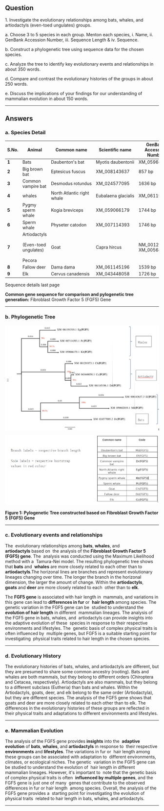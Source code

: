 ## Question
1. Investigate the evolutionary relationships among bats, whales, and artiodactyls (even-toed ungulates) groups.

a. Choose 3 to 5 species in each group. Menton each species, i. Name, ii. GenBank Accession Number, iii. Sequence Length & iv. Sequence.

b. Construct a phylogenetic tree using sequence data for the chosen species.

c. Analyze the tree to identify key evolutionary events and relationships in about 350 words.

d. Compare and contrast the evolutionary histories of the groups in about 250 words.

e. Discuss the implications of your findings for our understanding of mammalian evolution in about 150 words.

---

## Answers

### a. **Species Detail**

| **S.No.** | **Animal**                                              | **Common name**            | **Scientific name** | **GenBank Accession Number** | **Sequence Length** |
| --------- | ------------------------------------------------------- | -------------------------- | ------------------- | ---------------------------- | ------------------- |
| **1**     | Bats                                                    | Daubenton's bat            | Myotis daubentonii  | XM_059682019                 | 1274 bp             |
| **2**     | Big brown bat                                           | Eptesicus fuscus           | XM_008143637        | 857 bp                       |                     |
| **3**     | Common vampire bat                                      | Desmodus rotundus          | XM_024577095        | 1636 bp                      |                     |
| **4**     | whales                                                  | North Atlantic right whale | Eubalaena glacialis | XM_061191519                 | 813 bp              |
| **5**     | Pygmy sperm whale                                       | Kogia breviceps            | XM_059066179        | 1744 bp                      |                     |
| **6**     | Sperm whale                                             | Physeter catodon           | XM_007114393        | 1746 bp                      |                     |
| **7**     | Artiodactyls<br><br>(Even-toed ungulates)<br><br>Pecora | Goat                       | Capra hircus        | NM_001291973 XM_005681814    | 813 bp              |
| **8**     | Fallow deer                                             | Dama dama                  | XM_061145196        | 1539 bp                      |                     |
| **9**     | Elk                                                     | Cervus canadensis          | XM_043448058        | 1726 bp                      |                     |

Sequence details last page

**Common gene sequence for comparison and pylogenetic tree generation:** Fibroblast Growth Factor 5 (FGF5) Gene

---

### b. **Phylogenetic Tree**


![](attachment/d519fde814b4745e051dcfebae68e12a.png)

![](attachment/8774f41dd967d860a4f46fde1c168c7d.png)

**Figure 1:** **Pylogenetic Tree constructed based on** **Fibroblast Growth Factor 5 (FGF5) Gene**

---

### c. **Evolutionary events and relationships**

The  evolutionary relationships among **bats**, **whales**, and **artiodactyls** based on  the analysis of the **Fibroblast Growth Factor 5 (FGF5) gene**. The  analysis was conducted using the Maximum Likelihood method with a  Tamura-Nei model. The resulting phylogenetic tree shows that **bats** and  **whales** are more closely related to each other than to **artiodactyls**.The horizonal lines are branches and represent evolutionary lineages changing over time. The longer the branch in the horizonal dimension, the larger the amount of change. Within the **artiodactyls**, **goats** and **deer** are more closely related to each  other than to **elk**.

The **FGF5 gene** is associated with hair length in  mammals, and variations in this gene can lead to **differences in fur** or  **hair length** among species. The genetic variation in the FGF5 gene can be  studied to understand the **evolution of hair length** in different  mammalian lineages. The analysis of the FGF5 gene in bats, whales, and  artiodactyls can provide insights into the adaptive evolution of these  species in response to their respective environments and lifestyles. The  genetic basis of complex physical traits is often influenced by  multiple genes, but FGF5 is a suitable starting point for investigating  physical traits related to hair length in the chosen species.

---
### d. **Evolutionary History**

The evolutionary histories of bats, whales, and artiodactyls are different, but they are presumed to share some common ancestry (rooting). Bats and whales are both mammals, but they belong to different orders (Chiroptera and Cetacea, respectively). Artiodactyls are also mammals, but they belong to a different subclass (Eutheria) than bats and whales. Within the Artiodactyls, goats, deer, and elk belong to the same order (Artiodactyla), but they are different species. The analysis of the FGF5 gene shows that goats and deer are more closely related to each other than to elk. The differences in the evolutionary histories of these groups are reflected in their physical traits and adaptations to different environments and lifestyles.

---
### e. **Mammalian Evolution**

The analysis of the FGF5 gene provides **insights** into the  **adaptive evolution** of **bats**, **whales**, and **artiodactyls** in response to  their respective **environments** and **lifestyles**. The variations in fur or  hair length among these groups can be associated with adaptation to  different environments, climates, or ecological niches. The genetic  variation in the FGF5 gene can be studied to understand the evolution of  hair length in different mammalian lineages. However, it's important to  note that the genetic basis of complex physical traits is often  **influenced by multiple genes**, and the FGF5 gene is just one of many  genes that contribute to the observed differences in fur or hair length  among species. Overall, the analysis of the FGF5 gene provides a  starting point for investigating the evolution of physical traits  related to hair length in bats, whales, and artiodactyls.

---
